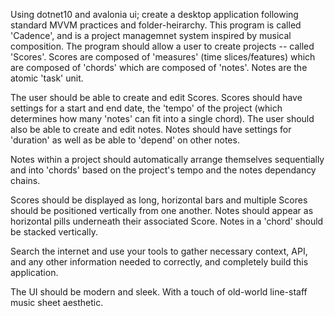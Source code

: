 Using dotnet10 and avalonia ui; create a desktop application following standard MVVM practices and folder-heirarchy. This program is called 'Cadence', and is a project managemnet system inspired by musical composition. The program should allow a user to create projects -- called 'Scores'. Scores are composed of 'measures' (time slices/features) which are composed of 'chords' which are composed of 'notes'. Notes are the atomic 'task' unit.

The user should be able to create and edit Scores. Scores should have settings for a start and end date, the 'tempo' of the project (which determines how many 'notes' can fit into a single chord). The user should also be able to create and edit notes. Notes should have settings for 'duration' as well as be able to 'depend' on other notes.

Notes within a project should automatically arrange themselves sequentially and into 'chords' based on the project's tempo and the notes dependancy chains.

Scores should be displayed as long, horizontal bars and multiple Scores should be positioned vertically from one another. Notes should appear as horizontal pills underneath their associated Score. Notes in a 'chord' should be stacked vertically.

Search the internet and use your tools to gather necessary context, API, and any other information needed to correctly, and completely build this application.

The UI should be modern and sleek. With a touch of old-world line-staff music sheet aesthetic.
